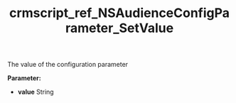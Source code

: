 ﻿---
title: crmscript_ref_NSAudienceConfigParameter_SetValue
description: NSAudienceConfigParameter.SetValue(String value)
intellisense: NSAudienceConfigParameter.SetValue
keywords: NSAudienceConfigParameter, GetValue
so.topic: reference
---

The value of the configuration parameter

**Parameter:** 
 - **value** String

